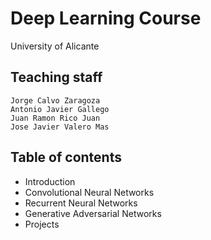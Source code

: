 # Deep Learning Course

University of Alicante

## Teaching staff

    Jorge Calvo Zaragoza
    Antonio Javier Gallego
    Juan Ramon Rico Juan
    Jose Javier Valero Mas

## Table of contents

* Introduction
* Convolutional Neural Networks
* Recurrent Neural Networks
* Generative Adversarial Networks
* Projects




